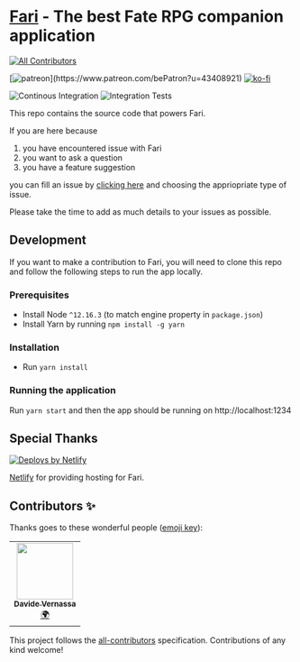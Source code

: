 # [Fari](https://fari.app) - The best Fate RPG companion application
<!-- ALL-CONTRIBUTORS-BADGE:START - Do not remove or modify this section -->
[![All Contributors](https://img.shields.io/badge/all_contributors-1-orange.svg?style=flat-square)](#contributors-)
<!-- ALL-CONTRIBUTORS-BADGE:END -->

[![patreon](https://img.shields.io/static/v1?style=flat-square&logo=patreon&color=FF4D42&label=donate&message=Become%20a%20Patrons!)](https://www.patreon.com/bePatron?u=43408921)
[![ko-fi](https://img.shields.io/static/v1?style=flat-square&logo=ko-fi&color=3f51b5&label=donate&message=Support%20me%20on%20Ko-Fi)](https://ko-fi.com/B0B4AHLJ)

![Continous Integration](https://github.com/fariapp/fari/workflows/CI/badge.svg)
![Integration Tests](https://github.com/fariapp/fari/workflows/Integration%20Tests/badge.svg)

This repo contains the source code that powers Fari.

If you are here because

1. you have encountered issue with Fari
2. you want to ask a question
3. you have a feature suggestion

you can fill an issue by [clicking here](https://github.com/fariapp/fari/issues/new/choose) and choosing the appriopriate type of issue.

Please take the time to add as much details to your issues as possible.

## Development

If you want to make a contribution to Fari, you will need to clone this repo and follow the following steps to run the app locally.

### Prerequisites

- Install Node `^12.16.3` (to match engine property in `package.json`)
- Install Yarn by running `npm install -g yarn`

### Installation

- Run `yarn install`

### Running the application

Run `yarn start` and then the app should be running on http://localhost:1234

## Special Thanks

<a href="https://www.netlify.com">
  <img src="https://www.netlify.com/img/global/badges/netlify-color-accent.svg" alt="Deploys by Netlify" />
</a>

[Netlify](https://netlify.com/) for providing hosting for Fari.

## Contributors ✨

Thanks goes to these wonderful people ([emoji key](https://allcontributors.org/docs/en/emoji-key)):

<!-- ALL-CONTRIBUTORS-LIST:START - Do not remove or modify this section -->
<!-- prettier-ignore-start -->
<!-- markdownlint-disable -->
<table>
  <tr>
    <td align="center"><a href="https://github.com/Redjaw"><img src="https://avatars1.githubusercontent.com/u/4438516?v=4" width="100px;" alt=""/><br /><sub><b>Davide Vernassa</b></sub></a><br /><a href="#translation-Redjaw" title="Translation">🌍</a></td>
  </tr>
</table>

<!-- markdownlint-enable -->
<!-- prettier-ignore-end -->
<!-- ALL-CONTRIBUTORS-LIST:END -->

This project follows the [all-contributors](https://github.com/all-contributors/all-contributors) specification. Contributions of any kind welcome!